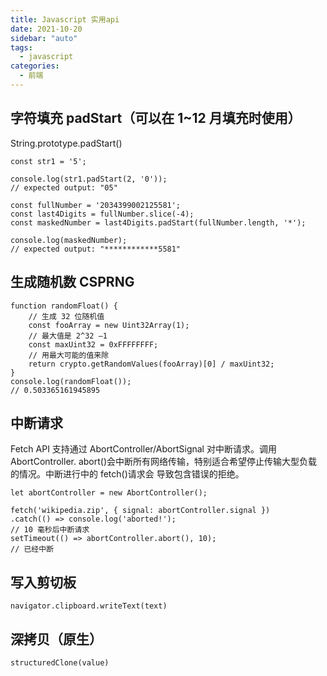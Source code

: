 ```yaml
---
title: Javascript 实用api
date: 2021-10-20
sidebar: "auto"
tags:
  - javascript
categories:
  - 前端
---
```


## 字符填充 padStart（可以在 1~12 月填充时使用）

String.prototype.padStart()

```
const str1 = '5';

console.log(str1.padStart(2, '0'));
// expected output: "05"

const fullNumber = '2034399002125581';
const last4Digits = fullNumber.slice(-4);
const maskedNumber = last4Digits.padStart(fullNumber.length, '*');

console.log(maskedNumber);
// expected output: "************5581"
```

## 生成随机数 CSPRNG

```
function randomFloat() {
    // 生成 32 位随机值
    const fooArray = new Uint32Array(1);
    // 最大值是 2^32 –1
    const maxUint32 = 0xFFFFFFFF;
    // 用最大可能的值来除
    return crypto.getRandomValues(fooArray)[0] / maxUint32;
}
console.log(randomFloat());
// 0.503365161945895
```

## 中断请求

Fetch API 支持通过 AbortController/AbortSignal 对中断请求。调用 AbortController.
abort()会中断所有网络传输，特别适合希望停止传输大型负载的情况。中断进行中的 fetch()请求会
导致包含错误的拒绝。

```
let abortController = new AbortController();

fetch('wikipedia.zip', { signal: abortController.signal })
.catch(() => console.log('aborted!');
// 10 毫秒后中断请求
setTimeout(() => abortController.abort(), 10);
// 已经中断
```

## 写入剪切板
```
navigator.clipboard.writeText(text)
```

## 深拷贝（原生）
```
structuredClone(value)
```